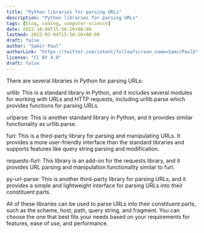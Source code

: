 ```yaml
---
title: "Python libraries for parsing URLs"
description: "Python libraries for parsing URLs"
tags: [blog, coding, computer-science]
date: 2022-10-04T15:58:26+08:00
lastmod: 2022-03-04T15:58:26+08:00
draft: false
author: "Samir Paul"
authorLink: "https://twitter.com/intent/follow?screen_name=SamirPaulb"
license: "CC BY 4.0"
draft: false
---
```



 


There are several libraries in Python for parsing URLs:

urllib: This is a standard library in Python, and it includes several modules for working with URLs and HTTP requests, including urllib.parse which provides functions for parsing URLs.

urlparse: This is another standard library in Python, and it provides similar functionality as urllib.parse.

furl: This is a third-party library for parsing and manipulating URLs. It provides a more user-friendly interface than the standard libraries and supports features like query string parsing and modification.

requests-furl: This library is an add-on for the requests library, and it provides URL parsing and manipulation functionality similar to furl.

py-url-parse: This is another third-party library for parsing URLs, and it provides a simple and lightweight interface for parsing URLs into their constituent parts.

All of these libraries can be used to parse URLs into their constituent parts, such as the scheme, host, path, query string, and fragment. You can choose the one that best fits your needs based on your requirements for features, ease of use, and performance.



